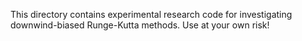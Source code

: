This directory contains experimental research code for
investigating downwind-biased Runge-Kutta methods.
Use at your own risk!
